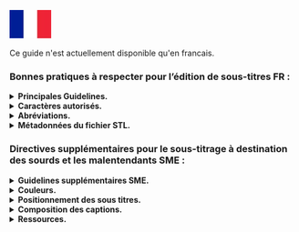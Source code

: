 ![french](images/french.jpg) 

Ce guide n'est actuellement disponible qu'en francais.

### Bonnes pratiques à respecter pour l’édition de sous-titres FR :

<details>
  <summary><b>Principales Guidelines.</b></summary>

Cette liste est amenée à évoluer réguilérement.

- Le nombre de caractères par ligne doit être inférieur ou égal à 37 si présence de control code (ex : italique,…). Sinon 40, espaces inclus. Respecter les seuils précisés par Videomenthe, par projet.
- Utilisation des majuscules et minuscules.
- 2 lignes maximum.
- Ne pas utiliser les espaces pour positionner le texte, seulement la justification.
- Ne pas placer de sous-titres dans les 10 premières images utiles d'un programme (400 premières ms).
- Durée minimale : 15 images (600ms) / maximale : 30 secondes, selon la taille des sous-titres.
- Laisser au moins 4 images (160ms) entre deux sous-titres.
- Boucler une fin de phrase par un point final, un point d’exclamation, d’interrogation ou trois petits points.
- Utilisation du tiret (ajouter un espace entre le – et le premier caractère) lors de dialogues notamment
- Supprimer le dernier sous-titre, au plus tard, 1 seconde avant la fin du programme.
- Les sous-titres ne doivent pas se chevaucher.
- Ne jamais placer de sous-titre sur le programme Copyright.
- Ne pas inclure de texte du programme dans le fichier de sous-titres. Ne pas remplir de champ
supplémentaire ou ne pas créer de sous-titres de durée nulle.
- Respecter le sens du discours et règles d’orthographes, grammaire et conjugaison de la langue française.
- (OPTIONNEL - SME) Plages de silence : "..." (trois points blancs) calés à gauche si le silence dure plus de 20 secondes
- En cas de mots grossiers, les remplacer par des *** si ils sont censurées (« bip »), sinon les transcrire.
- L’italique doit être utilisé dans les cas suivants :
- Voix off
  - Personne qui parle complétement hors champ aussi (si hors champ puis dans le champ > pas d'italique)
  - Echange au téléphone (uniquement la personne hors champ)
  - Si tout le fichier est en voix off > pas d'italique.
- Le titre traduit sera communiqué par le client si le titre à une traduction (sinon ne pas le traduire).
- Afficher ce titre pendant au moins 4 secondes (si possible). Ce titre ne doit jamais recouvrir le titre original.
- Divers types de textes incrustés peuvent nécessiter un sous-titrage et ne doivent jamais recouvrir ce texte incrusté : placez les sous-titres ailleurs dans l'image ou échelonnez-les dans le temps.
- Placer le nom du fournisseur (Videomenthe) sur le carton du distributeur ou générique de fin, en perturbant le moins possible la lecture. 
- Utiliser les guillemets anglais : "", sans espace (suivant le client).
- Dans la mesure où la lecture est trop longue ou césure mal placée, ne pas hésiter à adapter la traduction du discours. Mieux vaut adapter que d'avoir un sous-titre trop long ou une césure disgracieuse.
- Utilisez le preset adapté parmi la liste disponible en fonction de la position des titres présents dans l'image et du contenu de l'image. Le sous-titre doit gêner le moins possible l'image.
- Ne pas traduire les titres génériques des programmes, uniquement les titres des épisodes d’une série qui seraient incrustés à l’image en VO.
- Le choix des mots est à la charge du traducteur.
- Les sous-titres doivent être synchronisés avec le son.
- Faire attention à la césure, essayer de ne pas couper les phrases (si possible).
- Les 2 lignes doivent être équilibrées en termes de caractère par ligne.
- Ne pas hésiter à créer des nouvelles captions pour que les captions ne soient pas surchargées.
- Garder les valeurs de mesure de la VO.
- Rajouter des lignes vide sur les captions qui n'ont qu'une ligne (mettre la ligne le plus au bord de l'écran) 
</details>

<details>
  <summary><b>Caractères autorisés.</b></summary>
Les caractères autorisés sont : 

! ” % & ' ( ) * + , . - ; / : < > = ? #

1 2 3 4 5 6 7 8 9 0 

A B C D E F G H I J K L M N O P Q R S T U V W X Y Z 

a b c d e f g h i j k l m n o p q r s t u v w x y z 

é â à ç è ê ë ï î ô û ù ***

Tous les autres caractères sont interdits pour le français.


Pas de caractères spéciaux, (majuscules accentuées ou sigles ***£, $ et €*** par exemple) qui ne passent pas sur télétexte L1, y compris dans les metadata (infos export du fichier).
Norme : ***Teletext Level 1***

</details>

<details>
  <summary><b>Abréviations.</b></summary>

- ***Les Heures*** : 
Durée : en toutes lettres (ex : 3 heures).
Temps : en contracté (ex : à 17h30).

- ***Monsieur, Madame, Mademoiselle*** : Concaténés s’ils sont suivis du nom de famille ou du titre (Mlle, M. et Mme) et en toutes lettres pour le reste.

- ***Mesures*** : 10 mètres s’il y a la place ou 10 m.

- ***Pourcentages*** : 100 % (si caractère % autorisé en Télétexte).

- ***Température*** : En toutes lettres si le caractère ne passe pas sur Télétexte.

- ***Siècles et Rois*** : ils seront en chiffres romains.

- ***Classement*** : Premier en toutes lettres s’il y a la place, sinon 1er ou 1ère …

</details>

<details>
  <summary><b>Métadonnées du fichier STL.</b></summary>

Métadonnées obligatoires dans le fichier d'en-tête STL :

- Language Code
- Original program title (fourni) 
- Original episode title (fourni) 
- Translated program title (fourni) 
- Translated episode title (fourni) 
- Translator name
- Country of origin (fourni) 
- Modification Date

</details>

### Directives supplémentaires pour le sous-titrage à destination des sourds et les malentendants SME :

<details>
  <summary><b>Guidelines supplémentaires SME.</b></summary>
Le sous-titrage destiné spécifiquement aux personnes malentendantes doit respecter ces règles : 

- Respecter l'image : ne couvrez pas le texte incrusté ou les zones importantes de l'image.
- Utiliser toujours des tirets (-) pour indiquer que le locuteur a changé. Pas d’espace après.
- Placer les sous-titres le plus proche de la source sonore.
- Respecter le code couleurs défini pour le sous-titrage (cf couleurs).
- Utiliser des parenthèses pour les chuchotements ou les conversations privées.
- Utiliser des majuscules lorsque plusieurs personnes récitent le même texte (et utiliser des minuscules pour tout le reste, sauf pour des abréviations, des acronymes spécifiques).
- Décomposer les phrases de manière intelligible. Lorsqu'une phrase s'étend sur plus d'une caption, décomposez-la à l’endroit approprié pour éviter tout contresens.

</details>

<details>
  <summary><b>Couleurs.</b></summary>

Respect du code couleur défini :

- ***Blanc*** lorsque le locuteur est visible (même partiellement) à l'écran.
- ***Jaune*** lorsque le locuteur n’est pas visible (hors champ) ou pour les voix off.
- ***Rouge*** indique des effets sonores. 
Un astérisque (*) est utilisé pour tous les sons provenant de : haut-parleur, radio, télévision, téléphone… 
L’astérisque sera de la couleur du sous-titre. Il n’y a pas d’espace avant le sous-titre. 
- ***Vert*** indique une langue étrangère (par exemple "dialecte indien…").
Ne traduisez pas cette langue et ne la transcrivez que si les mots étrangers sont très bien connus.
- ***Cyan*** indique des pensées non dites ou des flashbacks (les téléspectateurs entendent les pensées du
personnage mais sa bouche ne bouge pas).
Le cyan est utilisé pour les séquences de narration dans les documentaires et reportages. 
- ***Magenta*** est utilisé pour les indications musicales et les paroles d'une chanson.

</details>

<details>
  <summary><b>Positionnement des sous titres.</b></summary>

- Positionner les sous-titres de manière à permettre aux téléspectateurs de situer l'orateur. 
- Placer les sous-titres sous l'orateur et gardez la 1ère ligne plus courte que les autres si possible.
- Lorsque l'orateur est en arrière-plan entouré d'autres personnes, placez les sous-titres au-dessus de lui.
- Positionner les sous-titres en fonction de la source sonore. Si aucune source n'est identifiée, centrez les sous-titres. 
- Préférer la première captions plus courte que la seconde si possible, néanmoins la césure par la ponctuation prime toujours.

</details>

<details>
  <summary><b>Composition des captions.</b></summary>
  
- ***Silence*** : Si le silence dépasse 20 secondes, placez 3 points blancs (sans espace), justifiés à gauche pendant toute la durée de cette séquence.
- ***Phrases*** : Lorsque les phrases s'étendent sur plus d'une ligne de caption, ajoutez 2 points (..) à la fin d'une ligne et au début de la suivante (sans espace entre les deux). 
- ***Autre ponctuation*** : Lorsque des indications concernant la musique ou d'autres effets sonores forment des phrases complètes, ponctuez-les comme telles. 
Par exemple : Téléphone ou Le téléphone sonne. 
- ***Dialogue*** :Utiliser une ligne à simple interligne pour séparer deux lignes de légende à double hauteur.
Placez un tiret sans espace entre les deux lorsque le haut-parleur change. 
Lorsque la même personne reprend la parole après une période de silence, ou après de la musique ou d'autres effets sonores, n'utilisez plus le tiret.
- ***Début du programme*** : Tous les programmes commencent par 3 points (sans espace) justifiés à gauche pendant toute la durée du générique d'ouverture, afin que le téléspectateur sache que le sous-titrage du télétexte fonctionne correctement. 
- ***Fin de programme*** : Indiquez la fin des sous-titres du programme avec la signature (traducteur et fournisseur) lors du générique de clôture. 
- ***Niveau de langue*** : Transcrire le texte dans son intégralité (pas d'abrégé ni de simplification).

</details>

<details>
  <summary><b>Ressources.</b></summary>

- COMPLETE TECHNICAL GUIDELINES ARTE GEIE V1-07-2
- www.csa.fr/content/download/20043/334122/file/Chartesoustitrage122011.pdf
- EBU Tech Doc 3264 

</details>
  
